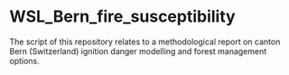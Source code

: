 # WSL_Bern_fire_susceptibility
The script of this repository relates to a methodological report on canton Bern (Switzerland) ignition danger modelling and forest management options.
